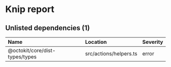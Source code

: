 # Knip report

## Unlisted dependencies (1)

| Name                           | Location               | Severity |
| :----------------------------- | :--------------------- | :------- |
| @octokit/core/dist-types/types | src/actions/helpers.ts | error    |


